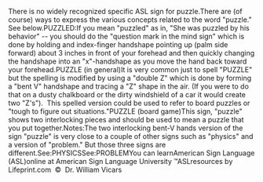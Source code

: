 There is no widely recognized specific ASL sign for puzzle.There are (of course) ways to express the various concepts related 
			to the word "puzzle." See below.PUZZLED:If you mean "puzzled" as in, "She was puzzled by his behavior" -- 
			you should do the "question mark in the mind sign" which is done by 
			holding and index-finger handshape pointing up (palm side forward) 
			about 3 inches in front of your forehead and then quickly changing 
			the handshape into an "x"-handshape as you move the hand back toward 
			your forehead.PUZZLE (in general)It is very common just to spell "PUZZLE" but the spelling is 
			modified by using a "double Z" which is done by forming a "bent V" 
			handshape and tracing a "Z" shape in the air. (If you were to do 
			that on a dusty chalkboard or the dirty windshield of a car it would 
			create two "Z's").  This spelled version could be used to refer 
			to board puzzles or "tough to figure out situations."PUZZLE (board game)This sign, "puzzle" shows two interlocking pieces and should be used to mean 
	a puzzle that you put together.Notes:The two interlocking bent-V hands version of the sign "puzzle" is very close to a 
			couple of other signs such as 
	"physics" and a version of "problem." But those three signs are different.See:PHYSICSSee:PROBLEMYou can learnAmerican Sign Language (ASL)online at American Sign Language University ™ASLresources by Lifeprint.com  ©  Dr. William Vicars